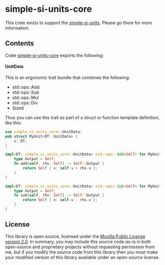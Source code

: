# simple-si-units-core

This crate exists to support the [simple-si-units](https://crates.io/crates/simple-si-units). Please go there for more information.

## Contents

Crate [simple-si-units-core](https://crates.io/crates/simple-si-units-core) exports the following:

#### UnitData
This is an ergonomic trait bundle that combines the following:
* std::ops::Add
* std::ops::Sub
* std::ops::Mul
* std::ops::Div
* Sized

Thus you can use this trait as part of a struct or function template definition, like this:

```rust
use simple_si_units_core::UnitData;
pub struct MyUnit<DT: UnitData> {
    v: DT,
}

impl<DT: simple_si_units_core::UnitData> std::ops::Add<Self> for MyUnit<DT> {
    type Output = Self;
    fn add(self, rhs: Self) -> Self::Output {
        return Self { v: self.v + rhs.v };
    }
}

impl<DT: simple_si_units_core::UnitData> std::ops::Sub<Self> for MyUnit<DT> {
    type Output = Self;
    fn sub(self, rhs: Self) -> Self::Output {
        return Self { v: self.v - rhs.v };
    }
}
```

## License
This library is open source, licensed under the [Mozilla Public License version 2.0](https://www.mozilla.org/en-US/MPL/). In summary, you may include this source code *as-is* in both open-source and proprietary projects without requesting permission from me, but if you modify the source code from this library then you must make your modified version of this library available under an open-source license.
